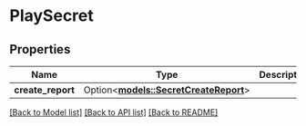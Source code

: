 # PlaySecret

## Properties

Name | Type | Description | Notes
------------ | ------------- | ------------- | -------------
**create_report** | Option<[**models::SecretCreateReport**](SecretCreateReport.md)> |  | [optional]

[[Back to Model list]](../README.md#documentation-for-models) [[Back to API list]](../README.md#documentation-for-api-endpoints) [[Back to README]](../README.md)


